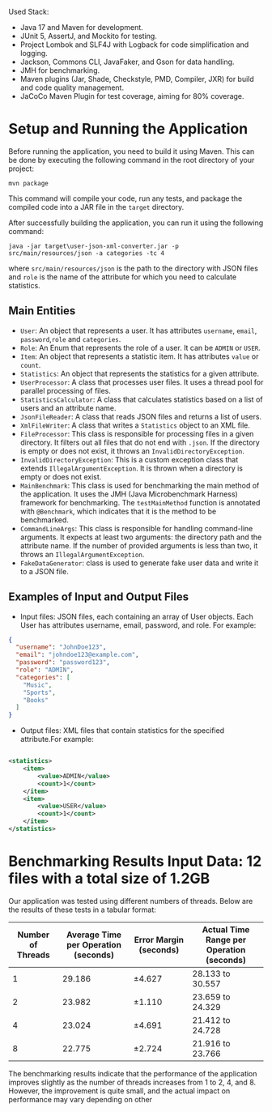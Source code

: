 Used Stack:

- Java 17 and Maven for development.
- JUnit 5, AssertJ, and Mockito for testing.
- Project Lombok and SLF4J with Logback for code simplification and logging.
- Jackson, Commons CLI, JavaFaker, and Gson for data handling.
- JMH for benchmarking.
- Maven plugins (Jar, Shade, Checkstyle, PMD, Compiler, JXR) for build and code quality management.
- JaCoCo Maven Plugin for test coverage, aiming for 80% coverage.

# Setup and Running the Application

Before running the application, you need to build it using Maven. This can be done by executing the following command in
the root directory of your project:

```
mvn package
```

This command will compile your code, run any tests, and package the compiled code into a JAR file in the `target`
directory.

After successfully building the application, you can run it using the following command:

```
java -jar target\user-json-xml-converter.jar -p src/main/resources/json -a categories -tc 4
```

where `src/main/resources/json` is the path to the directory with JSON files and `role` is the name of the attribute for
which you need to calculate statistics.

## Main Entities

- `User`: An object that represents a user. It has attributes `username`, `email`, `password`,`role` and `categories`.
- `Role`: An Enum that represents the role of a user. It can be `ADMIN` or `USER`.
- `Item`: An object that represents a statistic item. It has attributes `value` or `count`.
- `Statistics`: An object that represents the statistics for a given attribute.
- `UserProcessor`: A class that processes user files. It uses a thread pool for parallel processing of files.
- `StatisticsCalculator`: A class that calculates statistics based on a list of users and an attribute name.
- `JsonFileReader`: A class that reads JSON files and returns a list of users.
- `XmlFileWriter`: A class that writes a `Statistics` object to an XML file.
- `FileProcessor`: This class is responsible for processing files in a given directory. It filters out all files that do
  not end with `.json`. If the directory is empty or does not exist, it throws an `InvalidDirectoryException`.
- `InvalidDirectoryException`: This is a custom exception class that extends `IllegalArgumentException`. It is thrown
  when a directory is empty or does not exist.
- `MainBenchmark`: This class is used for benchmarking the main method of the application. It uses the JMH (Java
  Microbenchmark Harness) framework for benchmarking. The `testMainMethod` function is annotated with `@Benchmark`,
  which indicates that it is the method to be benchmarked.
- `CommandLineArgs`: This class is responsible for handling command-line arguments. It expects at least two arguments:
  the directory path and the attribute name. If the number of provided arguments is less than two, it throws
  an `IllegalArgumentException`.
- `FakeDataGenerator`: class is used to generate fake user data and write it to a JSON file.

## Examples of Input and Output Files

- Input files: JSON files, each containing an array of User objects. Each User has attributes username, email, password,
  and role. For example:

```json
{
  "username": "JohnDoe123",
  "email": "johndoe123@example.com",
  "password": "password123",
  "role": "ADMIN",
  "categories": [
    "Music",
    "Sports",
    "Books"
  ]
}
```

- Output files: XML files that contain statistics for the specified attribute.For example:

```xml

<statistics>
    <item>
        <value>ADMIN</value>
        <count>1</count>
    </item>
    <item>
        <value>USER</value>
        <count>1</count>
    </item>
</statistics>
   ```

# Benchmarking Results Input Data: 12 files with a total size of 1.2GB

Our application was tested using different numbers of threads. Below are the results of these tests in a tabular format:

| Number of Threads | Average Time per Operation (seconds) | Error Margin (seconds) | Actual Time Range per Operation (seconds) |
|-------------------|--------------------------------------|------------------------|-------------------------------------------|
| 1                 | 29.186                               | ±4.627                 | 28.133 to 30.557                          |
| 2                 | 23.982                               | ±1.110                 | 23.659 to 24.329                          |
| 4                 | 23.024                               | ±4.691                 | 21.412 to 24.728                          |
| 8                 | 22.775                               | ±2.724                 | 21.916 to 23.766                          |

The benchmarking results indicate that the performance of the application improves slightly as the number of threads
increases from 1 to 2, 4, and 8. However, the improvement is quite small, and the actual impact on performance may vary
depending on other